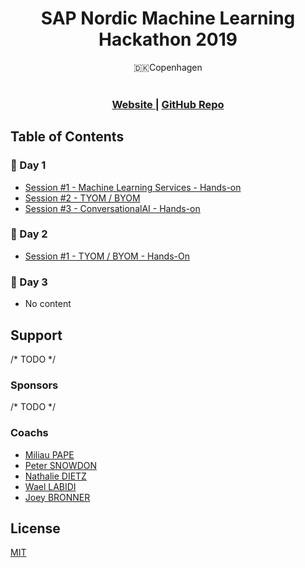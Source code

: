 <h1 align="center">SAP Nordic Machine Learning Hackathon 2019</h1>

<div align="center">
  🇩🇰Copenhagen
</div>

<br />

<div align="center">
  <h3>
    <a href="https://coil.sap.com">
      Website
    </a>
    <span> | </span>
    <a href="https://github.com/joeybronner/ml-hackathon-copenhagen-2019">
      GitHub Repo
    </a>
  </h3>
</div>

## Table of Contents

### 📅 Day 1
- [Session #1 - Machine Learning Services - Hands-on](/day1/mlservices-handson)
- [Session #2 - TYOM / BYOM](/day1/tyom-byom)
- [Session #3 - ConversationalAI - Hands-on](/day1/conversationalai-handson)

### 📅 Day 2
- [Session #1 - TYOM / BYOM - Hands-On](/day1/tyom-byom)

### 📅 Day 3
- No content

## Support

/* TODO */

### Sponsors

/* TODO */

### Coachs

- [Miliau PAPE](mailto:miliau.pape@sap.com)
- [Peter SNOWDON](mailto:peter.snowdon@sap.com)
- [Nathalie DIETZ](mailto:nathalie.dietz@sap.com)
- [Wael LABIDI](mailto:wael.labidi@sap.com)
- [Joey BRONNER](mailto:joey.bronner@sap.com)

## License

[MIT](https://tldrlegal.com/license/mit-license)